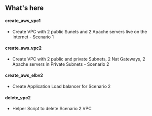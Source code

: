 ## What's here 
#### create_aws_vpc1 
- Create VPC with 2 public Sunets and 2 Apache servers live on the Internet  - Scenario 1
#### create_aws_vpc2 
- Create VPC with 2 public and  private Subnets, 2 Nat Gateways, 2 Apache servers in Private Subnets - Scenario 2
#### create_aws_elbv2
- Create Application Load balancer for Scenario 2
#### delete_vpc2 
- Helper Script to delete Scenario 2 VPC
